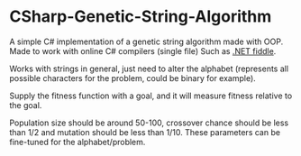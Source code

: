 # CSharp-Genetic-String-Algorithm
A simple C# implementation of a genetic string algorithm made with OOP. Made to work with online C# compilers (single file)
Such as [.NET fiddle](https://dotnetfiddle.net/).

Works with strings in general, just need to alter the alphabet (represents all possible characters for the problem, could be binary for example).

Supply the fitness function with a goal, and it will measure fitness relative to the goal.

Population size should be around 50-100, crossover chance should be less than 1/2 and mutation should be less than 1/10. These parameters can be fine-tuned for the alphabet/problem.